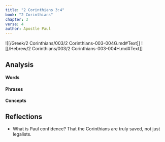 ```yaml
---
title: "2 Corinthians 3:4"
book: "2 Corinthians"
chapter: 3
verse: 4
author: Apostle Paul
---
```

![[/Greek/2 Corinthians/003/2 Corinthians-003-004G.md#Text]]
![[/Hebrew/2 Corinthians/003/2 Corinthians-003-004H.md#Text]]

## Analysis

#### Words

#### Phrases

#### Concepts

## Reflections

* What is Paul confidence? That the Corinthians are truly saved, not just legalists.
